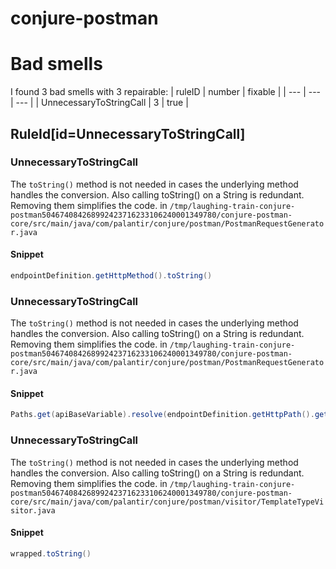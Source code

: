 # conjure-postman 
 
# Bad smells
I found 3 bad smells with 3 repairable:
| ruleID | number | fixable |
| --- | --- | --- |
| UnnecessaryToStringCall | 3 | true |
## RuleId[id=UnnecessaryToStringCall]
### UnnecessaryToStringCall
The `toString()` method is not needed in cases the underlying method handles the conversion. Also calling toString() on a String is redundant. Removing them simplifies the code.
in `/tmp/laughing-train-conjure-postman504674084268992423716233106240001349780/conjure-postman-core/src/main/java/com/palantir/conjure/postman/PostmanRequestGenerator.java`
#### Snippet
```java
endpointDefinition.getHttpMethod().toString()
```

### UnnecessaryToStringCall
The `toString()` method is not needed in cases the underlying method handles the conversion. Also calling toString() on a String is redundant. Removing them simplifies the code.
in `/tmp/laughing-train-conjure-postman504674084268992423716233106240001349780/conjure-postman-core/src/main/java/com/palantir/conjure/postman/PostmanRequestGenerator.java`
#### Snippet
```java
Paths.get(apiBaseVariable).resolve(endpointDefinition.getHttpPath().get()).toString()
```

### UnnecessaryToStringCall
The `toString()` method is not needed in cases the underlying method handles the conversion. Also calling toString() on a String is redundant. Removing them simplifies the code.
in `/tmp/laughing-train-conjure-postman504674084268992423716233106240001349780/conjure-postman-core/src/main/java/com/palantir/conjure/postman/visitor/TemplateTypeVisitor.java`
#### Snippet
```java
wrapped.toString()
```


